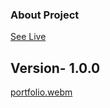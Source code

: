 ### About Project 
[See Live](https://portfolio-frontend-tqt3.onrender.com/)
## Version- 1.0.0 

[portfolio.webm](https://user-images.githubusercontent.com/64205626/214324930-d6eeac0b-7402-49ff-9b08-4321a0918ad9.webm)
